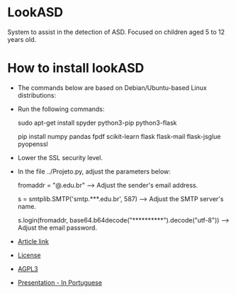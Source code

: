 # LookASD
System to assist in the detection of ASD. Focused on children aged 5 to 12 years old.

# How to install lookASD

* The commands below are based on Debian/Ubuntu-based Linux distributions:

* Run the following commands:

  sudo apt-get install spyder python3-pip python3-flask
  
  pip install numpy pandas fpdf scikit-learn flask flask-mail flask-jsglue pyopenssl

* Lower the SSL security level.

* In the file ../Projeto.py, adjust the parameters below:

  fromaddr = "@.edu.br" --> Adjust the sender's email address.
  
  s = smtplib.SMTP('smtp.***.edu.br', 587) --> Adjust the SMTP server's name.
  
  s.login(fromaddr, base64.b64decode("**********").decode("utf-8")) --> Adjust the email password.


* [Article link](https://github.com/jarriv/LookASD/blob/c37a6b65bbf5e5b2ad97640f34ad14a49cd64555/lookASD.pdf)

* [License](https://github.com/jarriv/LookASD/blob/main/License.txt)

* [AGPL3](https://www.gnu.org/licenses/agpl-3.0.html)

* [Presentation - In Portuguese](https://docs.google.com/presentation/d/1oRCSX1-4y10AIzFwhVMhHq00ULVidFYwhJfYXLb43Wo/edit?usp=sharing)
